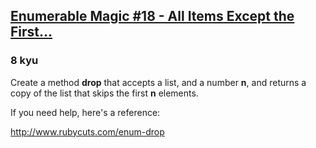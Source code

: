 <h2><a href=https://www.codewars.com/kata/545aefb461aa4c3638001177/train/ruby target="_blank">Enumerable Magic #18 - All Items Except the First...</a></h2><h3>8 kyu</h3><p>Create a method <strong>drop</strong> that accepts a list, and a number <strong>n</strong>, and returns a copy of the list that skips the first <strong>n</strong> elements.</p><p>If you need help, here's a reference:</p><p><a href="http://www.rubycuts.com/enum-drop" data-turbolinks="false" target="_blank">http://www.rubycuts.com/enum-drop</a></p>